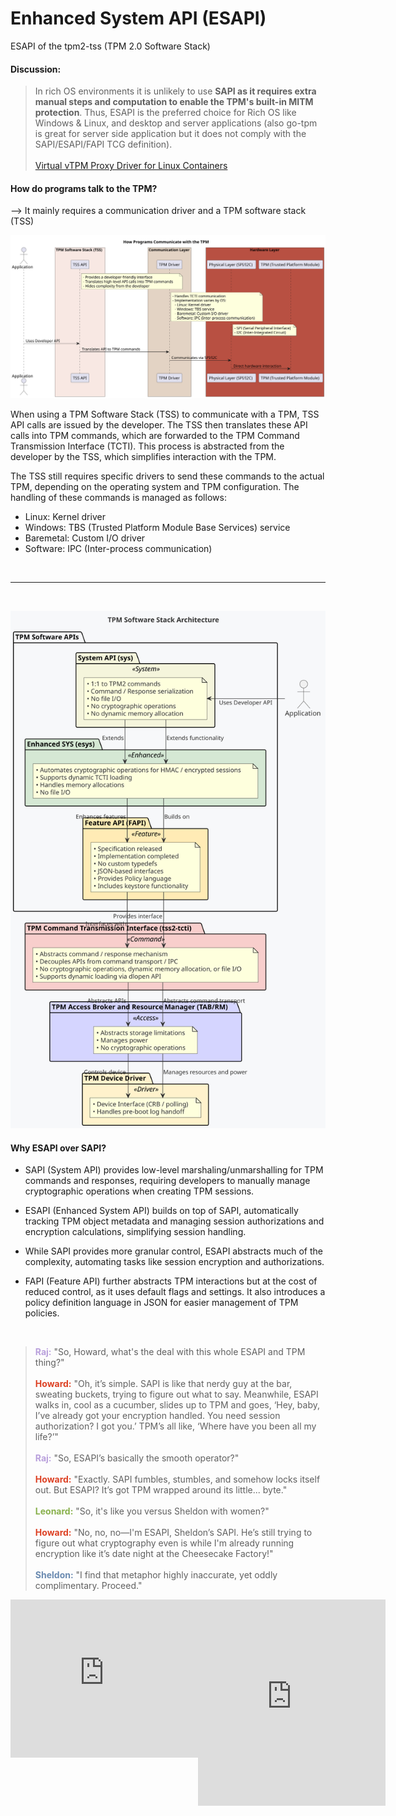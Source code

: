 # Enhanced System API (ESAPI)

ESAPI of the tpm2-tss (TPM 2.0 Software Stack)

#### Discussion:  
> In rich OS environments it is unlikely to use **SAPI as it requires extra manual steps and computation to enable the TPM's built-in MITM protection**. Thus, ESAPI is the preferred choice for Rich OS like Windows & Linux, and desktop and server applications (also go-tpm is great for server side application but it does not comply with the SAPI/ESAPI/FAPI TCG definition). <br><br>
> [Virtual vTPM Proxy Driver for Linux Containers](https://www.kernel.org/doc/html/latest/security/tpm/tpm_vtpm_proxy.html)


#### How do programs talk to the TPM?
--> It mainly requires a communication driver and a TPM software stack (TSS)

<p align="center">
  <img src="./howDoProgTalk2TPM.svg">
</p>

When using a TPM Software Stack (TSS) to communicate with a TPM, TSS API calls are issued by the developer. The TSS then translates these API calls into TPM commands, which are forwarded to the TPM Command Transmission Interface (TCTI). This process is abstracted from the developer by the TSS, which simplifies interaction with the TPM.

The TSS still requires specific drivers to send these commands to the actual TPM, depending on the operating system and TPM configuration. The handling of these commands is managed as follows:

* Linux: Kernel driver
* Windows: TBS (Trusted Platform Module Base Services) service
* Baremetal: Custom I/O driver
* Software: IPC (Inter-process communication)
  
<br>

___
<br>

<p align="center">
  <img src="./ESAPI_in_tpm2-tss.svg">
</p>


#### Why ESAPI over SAPI?

* SAPI (System API) provides low-level marshaling/unmarshalling for TPM commands and responses, requiring developers to manually manage cryptographic operations when creating TPM sessions.
  
* ESAPI (Enhanced System API) builds on top of SAPI, automatically tracking TPM object metadata and managing session authorizations and encryption calculations, simplifying session handling.
  
* While SAPI provides more granular control, ESAPI abstracts much of the complexity, automating tasks like session encryption and authorizations.
  
* FAPI (Feature API) further abstracts TPM interactions but at the cost of reduced control, as it uses default flags and settings. It also introduces a policy definition language in JSON for easier management of TPM policies.  
<br>

> <span style="color:#B9A0DC">**Raj:**</span> "So, Howard, what's the deal with this whole ESAPI and TPM thing?"<br><br>
> <span style="color:#DD4124">**Howard:**</span> "Oh, it’s simple. SAPI is like that nerdy guy at the bar, sweating buckets, trying to figure out what to say. Meanwhile, ESAPI walks in, cool as a cucumber, slides up to TPM and goes, ‘Hey, baby, I’ve already got your encryption handled. You need session authorization? I got you.’ TPM’s all like, ‘Where have you been all my life?’"<br><br>
> <span style="color:#B9A0DC">**Raj:**</span> "So, ESAPI’s basically the smooth operator?"<br><br>
> <span style="color:#DD4124">**Howard:**</span> "Exactly. SAPI fumbles, stumbles, and somehow locks itself out. But ESAPI? It’s got TPM wrapped around its little... byte."<br><br>
> <span style="color:#88B04B">**Leonard:**</span> "So, it's like you versus Sheldon with women?"<br><br>
> <span style="color:#DD4124">**Howard:**</span> "No, no, no—I'm ESAPI, Sheldon’s SAPI. He’s still trying to figure out what cryptography even is while I'm already running encryption like it’s date night at the Cheesecake Factory!"<br><br>
> <span style="color:#6A8AB0">**Sheldon:**</span> "I find that metaphor highly inaccurate, yet oddly complimentary. Proceed."

<div style="display: flex; justify-content: space-between; background: transparent; padding: 0; margin: 0;">
    <iframe src="https://giphy.com/embed/KAS81mpeo9kkw" width="350" height="253" style="border:0; background: transparent;" class="giphy-embed" allowFullScreen></iframe>
    <iframe src="https://giphy.com/embed/1xVfByxByNvUiclzzL" width="330" height="330" style="border:0; background: transparent;" class="giphy-embed" allowFullScreen></iframe>
</div>

<!-- 
```plantuml
@startuml
title How Programs Communicate with the TPM

actor "Application" as App

box "TPM Software Stack (TSS)" #F8E8E3
  participant "TSS API" as TSS
  note right of TSS
    - Provides a developer-friendly interface
    - Translates high-level API calls into TPM commands
    - Hides complexity from the developer
  end note
end box

box "Communication Layer" #E3D3C4
  participant "TPM Driver" as TPMDriver
  note right of TPMDriver
    - Handles TCTI communication
    - Implementation varies by OS:
      - Linux: Kernel driver
      - Windows: TBS service
      - Baremetal: Custom I/O driver
      - Software: IPC (Inter-process communication)
  end note
end box

box "Hardware Layer" #B85042
  participant "Physical Layer (SPI/I2C)" as PhysicalLayer
  participant "TPM (Trusted Platform Module)" as TPM
  note right of PhysicalLayer
    - SPI (Serial Peripheral Interface)
    - I2C (Inter-Integrated Circuit)
  end note
end box

App -> TSS : Uses Developer API
TSS -> TPMDriver : Translates API to TPM commands
TPMDriver -> PhysicalLayer : Communicates via SPI/I2C
PhysicalLayer -> TPM : Direct hardware interaction

@enduml
``` -->



